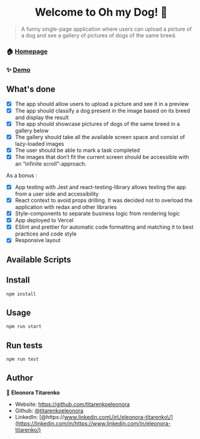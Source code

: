 <h1 align="center">Welcome to  Oh my Dog! 👋</h1>
<p>
</p>

> A funny single-page application where users can upload a picture of a dog and see a gallery of pictures of dogs of the same breed.

### 🏠 [Homepage](https://github.com/titarenkoeleonora/oh-my-dog)

### ✨ [Demo](https://oh-my-dog.vercel.app/)

## What's done

- [x] The app should allow users to upload a picture and see it in a preview
- [x] The app should classify a dog present in the image based on its breed and display the result
- [x] The app should showcase pictures of dogs of the same breed in a gallery below
- [x] The gallery should take all the available screen space and consist of lazy-loaded images
- [x] The user should be able to mark a task completed
- [x] The images that don’t fit the current screen should be accessible with an “infinite scroll”-approach.

As a bonus :

- [x] App testing with Jest and react-testing-library allows testing the app from a user side and accessibility
- [x] React context to avoid props drilling. It was decided not to overload the application with redax and other libraries
- [x] Style-components to separate business logic from rendering logic
- [x] App deployed to Vercel
- [x] ESlint and prettier for automatic code formatting and matching it to best practices and code style
- [x] Responsive layout

## Available Scripts

## Install

```sh
npm install
```

## Usage

```sh
npm run start
```

## Run tests

```sh
npm run test
```

## Author

👤 **Eleonora Titarenko**

- Website: https://github.com/titarenkoeleonora
- Github: [@titarenkoeleonora](https://github.com/titarenkoeleonora)
- LinkedIn:
  [@https:\/\/www.linkedin.com\/in\/eleonora-titarenko\/](https://linkedin.com/in/https://www.linkedin.com/in/eleonora-titarenko/)
